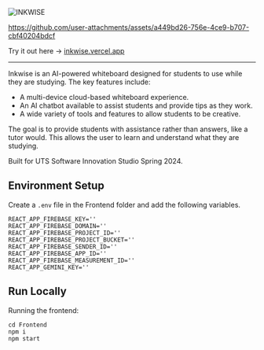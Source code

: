 ![INKWISE](https://github.com/jacobmoses10/2024SIS_Team18/blob/main/Frontend/src/assets/inkwise_logo3.png)



https://github.com/user-attachments/assets/a449bd26-756e-4ce9-b707-cbf40204bdcf





Try it out here → [inkwise.vercel.app](https://inkwise.vercel.app/)

---
Inkwise is an AI-powered whiteboard designed for students to use while they are studying. The key features include:

- A multi-device cloud-based whiteboard experience.
- An AI chatbot available to assist students and provide tips as they work.
- A wide variety of tools and features to allow students to be creative.

The goal is to provide students with assistance rather than answers, like a tutor would. This allows the user to learn and understand what they are studying.
 
Built for UTS Software Innovation Studio Spring 2024.

## Environment Setup
Create a `.env` file in the Frontend folder and add the following variables.
```
REACT_APP_FIREBASE_KEY=''
REACT_APP_FIREBASE_DOMAIN=''
REACT_APP_FIREBASE_PROJECT_ID=''
REACT_APP_FIREBASE_PROJECT_BUCKET=''
REACT_APP_FIREBASE_SENDER_ID=''
REACT_APP_FIREBASE_APP_ID=''
REACT_APP_FIREBASE_MEASUREMENT_ID=''
REACT_APP_GEMINI_KEY=''
```

## Run Locally
Running the frontend:
```
cd Frontend
npm i
npm start
```
